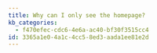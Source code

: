 ```yaml
---
title: Why can I only see the homepage?
kb_categories:
  - f470efec-cdc6-4e6a-ac40-bf30f3515cc4
id: 3365a1e0-4a1c-4cc5-8ed3-aada1ee81e2d
---
```

